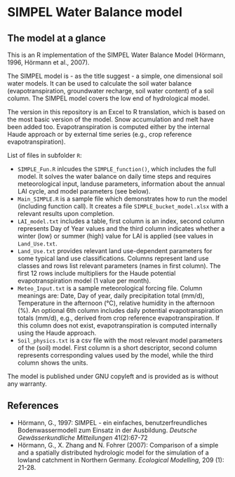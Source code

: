 # SIMPEL Water Balance model

## The model at a glance

This is an R implementation of the SIMPEL Water Balance Model (Hörmann, 1996, Hörmann et al., 2007).

The SIMPEL model is - as the title suggest - a simple, one dimensional soil water models. It can be used  to calculate the soil water balance (evapotranspiration, groundwater recharge, soil water content) of a soil column. The SIMPEL model covers the low end of hydrological model. 

The version in this repository is an Excel to R translation, which is based on the most basic version of the model. Snow accumulation and melt have been added too. Evapotranspiration is computed either by the internal Haude approach or by external time series (e.g., crop reference evapotranspiration).

List of files in subfolder `R`:

* `SIMPLE_Fun.R` inlcudes the `SIMPLE_function()`, which includes the full model. It solves the water balance on daily time steps and requires meteorological input, landuse parameters, information about the annual LAI cycle, and model parameters (see below).
* `Main_SIMPLE.R` is a sample file which demonstrates how to run the model (including function call). It creates a file `SIMPLE_bucket_model.xlsx` with a relevant results upon completion.
* `LAI_model.txt` includes a table, first column is an index, second column represents Day of Year values and the third column indicates whether a winter (low) or summer (high) value for LAI is applied (see values in `Land_Use.txt`.
* `Land_Use.txt` provides relevant land use-dependent parameters for some typical land use classifications. Columns represent land use classes and rows list relevant parameters (names in first column). The first 12 rows include multipliers for the Haude potential evapotranspiration model (1 value per month).
* `Meteo_Input.txt` is a sample meteorological forcing file. Column meanings are: Date, Day of year, daily precipitation total (mm/d), Temperature in the afternoon (°C), relative humidity in the afternoon (%). An optional 6th column includes daily potential evapotranspiration totals (mm/d), e.g., derived from crop reference evapotranspiration. If this column does not exist, evapotranspiration is computed internally using the Haude approach.
* `Soil_physics.txt` is a csv file with the most relevant model parameters of the (soil) model. First column is a short descriptor, second column represents corresponding values used by the model, while the third column shows the units.

The model is published under GNU copyleft and is provided as is without any warranty.

## References
* Hörmann, G., 1997: SIMPEL - ein einfaches, benutzerfreundliches Bodenwassermodell zum Einsatz in der Ausbildung. *Deutsche Gewässerkundliche Mitteilungen* 41(2):67-72
*  Hörmann, G., X. Zhang and N. Fohrer (2007): Comparison of a simple and a spatially distributed hydrologic model for the simulation of a lowland catchment in Northern Germany. *Ecological Modelling*, 209 (1): 21-28.